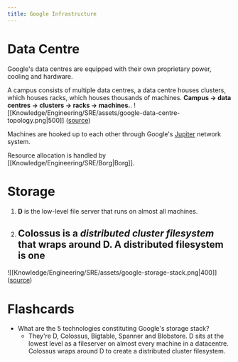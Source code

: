 ```yaml
---
title: Google Infrastructure
---
```


# Data Centre
Google's data centres are equipped with their own proprietary power, cooling and hardware.

A campus consists of multiple data centres, a data centre houses clusters, which houses racks, which houses thousands of machines. **Campus → data centres → clusters → racks → machines.**.
![[Knowledge/Engineering/SRE/assets/google-data-centre-topology.png|500]]
([source](https://sre.google/sre-book/production-environment/))

Machines are hooked up to each other through Google's [Jupiter](https://cloud.google.com/blog/topics/systems/the-evolution-of-googles-jupiter-data-center-network) network system.

Resource allocation is handled by [[Knowledge/Engineering/SRE/Borg|Borg]].

# Storage
1. **D** is the low-level file server that runs on almost all machines.
2. **Colossus** is a *distributed cluster filesystem* that wraps around D. A distributed filesystem is one 
    - 
![[Knowledge/Engineering/SRE/assets/google-storage-stack.png|400]]
([source](https://sre.google/sre-book/production-environment/))

# Flashcards
- What are the 5 technologies constituting Google's storage stack?
    - They're D, Colossus, Bigtable, Spanner and Blobstore. D sits at the lowest level as a fileserver on almost every machine in a datacentre. Colossus wraps around D to create a distributed cluster filesystem.
